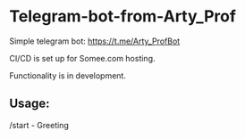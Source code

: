 # Telegram-bot-from-Arty_Prof

Simple telegram bot: https://t.me/Arty_ProfBot

CI/CD is set up for Somee.com hosting.

Functionality is in development.

## Usage:

/start - Greeting
